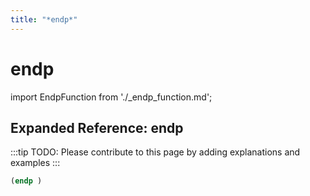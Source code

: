```yaml
---
title: "*endp*"
---
```


# endp

import EndpFunction from './_endp_function.md';

<EndpFunction />

## Expanded Reference: endp

:::tip
TODO: Please contribute to this page by adding explanations and examples
:::

```lisp
(endp )
```
